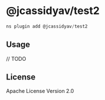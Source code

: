 # @jcassidyav/test2

```javascript
ns plugin add @jcassidyav/test2
```

## Usage

// TODO

## License

Apache License Version 2.0
